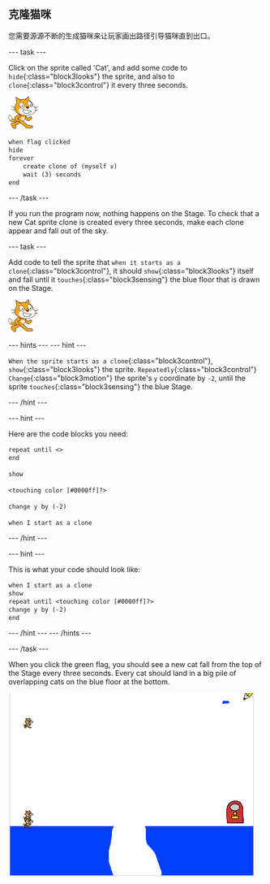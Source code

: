 ## 克隆猫咪

您需要源源不断的生成猫咪来让玩家画出路径引导猫咪直到出口。

\--- task \---

Click on the sprite called 'Cat', and add some code to `hide`{:class="block3looks"} the sprite, and also to `clone`{:class="block3control"} it every three seconds.

![Cat sprite](images/cat-sprite.png)

```blocks3
when flag clicked
hide
forever
    create clone of (myself v)
    wait (3) seconds
end
```

\--- /task \---

If you run the program now, nothing happens on the Stage. To check that a new Cat sprite clone is created every three seconds, make each clone appear and fall out of the sky.

\--- task \---

Add code to tell the sprite that `when it starts as a clone`{:class="block3control"}, it should `show`{:class="block3looks"} itself and fall until it `touches`{:class="block3sensing"} the blue floor that is drawn on the Stage.

![Cat sprite](images/cat-sprite.png)

\--- hints \--- \--- hint \---

`When the sprite starts as a clone`{:class="block3control"}, `show`{:class="block3looks"} the sprite. `Repeatedly`{:class="block3control"} `Change`{:class="block3motion"} the sprite's `y` coordinate by `-2`, until the sprite `touches`{:class="block3sensing"} the blue Stage.

\--- /hint \---

\--- hint \---

Here are the code blocks you need:

```blocks3
repeat until <>
end

show

<touching color [#0000ff]?>

change y by (-2)

when I start as a clone
```

\--- /hint \---

\--- hint \---

This is what your code should look like:

```blocks3
when I start as a clone
show
repeat until <touching color [#0000ff]?>
change y by (-2)
end
```

\--- /hint \--- \--- /hints \---

\--- /task \---

When you click the green flag, you should see a new cat fall from the top of the Stage every three seconds. Every cat should land in a big pile of overlapping cats on the blue floor at the bottom.

![Falling cats](images/falling-cats.png)